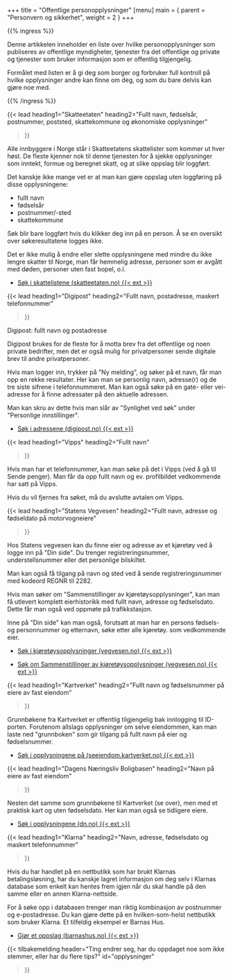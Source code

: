 +++
title = "Offentlige personopplysninger"
[menu]
main = { parent = "Personvern og sikkerhet", weight = 2 }
+++

<!-- markdownlint-disable MD033 -->

{{% ingress %}}

Denne artikkelen inneholder en liste over hvilke personopplysninger som publiseres av
offentlige myndigheter, tjenester fra det offentlige
og private og tjenester som bruker informasjon som er offentlig tilgjengelig.

Formålet med listen er å gi deg som borger og forbruker full kontroll på hvilke opplysninger
andre kan finne om deg, og som du bare delvis kan gjøre noe med.

{{% /ingress %}}

{{< lead
  heading1="Skatteetaten"
  heading2="Fullt navn, fødselsår, postnummer, poststed, skattekommune og økonomiske opplysninger"
  >}}

Alle innbyggere i Norge står i Skatteetatens skattelister som kommer ut hver høst. De
fleste kjenner nok
til denne tjenesten for å sjekke opplysninger som inntekt, formue og beregnet skatt, og at slike oppslag
blir loggført.

Det kanskje ikke mange vet er at man kan gjøre oppslag uten loggføring på disse opplysningene:

- fullt navn
- fødselsår
- postnummer/-sted
- skattekommune

Søk blir bare loggført hvis du klikker deg inn på en person. Å se en oversikt over søkeresultatene
logges ikke.

Det er ikke mulig å endre eller slette opplysningene med mindre du ikke lengre skatter til Norge,
man får hemmelig adresse, personer som er avgått med døden, personer uten fast bopel, o.l.

- [Søk i skattelistene (skatteetaten.no) {{< ext >}}
](https://www.skatteetaten.no/person/skatt/skatteoppgjor/skattelistene/)

{{< lead
  heading1="Digipost"
  heading2="Fullt navn, postadresse, maskert telefonnummer"
  >}}
  
Digipost: fullt navn og postadresse

Digipost brukes for de fleste for å motta brev fra det offentlige og noen private bedrifter, men
det er også mulig for privatpersoner sende digitale brev til andre privatpersoner.

Hvis man logger inn, trykker på "Ny melding", og søker på et navn, får man opp en rekke resultater.
Her kan man se personlig navn, adresse(r) og de tre siste sifrene i telefonnummeret. Man kan også
søke på en gate- eller vei- adresse for å finne adressater på den aktuelle adressen.

Man kan skru av dette hvis man slår av "Synlighet ved søk" under
"Personlige innstillinger".

- [Søk i adressene (digipost.no) {{< ext >}}
](https://www.digipost.no/)

{{< lead
  heading1="Vipps"
  heading2="Fullt navn"
  >}}
  
Hvis man har et telefonnummer, kan man søke på det i Vipps (ved å gå til Sende penger). Man får da
opp fullt navn og ev. profilbildet vedkommende har satt på Vipps.

Hvis du vil fjernes fra søket, må du avslutte avtalen om Vipps.

{{< lead
  heading1="Statens Vegvesen"
  heading2="Fullt navn, adresse og fødseldato på motorvogneiere"
  >}}

Hos Statens vegvesen kan du finne eier og adresse av et kjøretøy ved å logge inn på "Din side". Du
trenger registreringsnummer, understellsnummer eller det personlige bilskiltet.

Man kan også få tilgang på navn og sted ved å sende registreringsnummer med kodeord REGNR til 2282.

Hvis man søker om "Sammenstillinger av kjøretøysopplysninger",
kan man få utlevert komplett eierhistorikk med fullt navn,
adresse og fødselsdato. Dette får man også ved oppmøte på trafikkstasjon.

Inne på "Din side" kan man også, forutsatt at man har en persons fødsels- og personnummer og
etternavn, søke etter alle kjøretøy. som vedkommende eier.

- [Søk i kjøretøysopplysninger (vegvesen.no)
{{< ext >}}](https://www.vegvesen.no/kjoretoy/Kjop+og+salg/Kjøretøyopplysninger/finn-kjoretoyets-eier)

- [Søk om Sammenstillinger av kjøretøysopplysninger (vegvesen.no) {{< ext >}}
](https://www.vegvesen.no/kjoretoy/kjop-og-salg/kjoretoyopplysninger/sammenstillinger-av-kjoretoyopplysninger/)

{{< lead
  heading1="Kartverket"
  heading2="Fullt navn og fødselsnummer på eiere av fast eiendom"
  >}}
  
Grunnbøkene fra Kartverket er offentlig tilgjengelig bak innlogging til ID-porten. Forutenom
allslags opplysninger om selve eiendommen, kan man laste ned "grunnboken" som gir tilgang på fullt
navn på eier og fødselsnummer.

- [Søk i opplysningene på (seeiendom.kartverket.no) {{< ext >}}
](https://seeiendom.kartverket.no)

{{< lead
  heading1="Dagens Næringsliv Boligbasen"
  heading2="Navn på eiere av fast eiendom"
  >}}

Nesten det samme som grunnbøkene til Kartverket (se over), men med et praktisk kart og uten
fødselsdato. Her kan man også se tidligere eiere.

- [Søk i opplysningene (dn.no) {{< ext >}}](https://www.dn.no/boligpriser)

{{< lead
  heading1="Klarna"
  heading2="Navn, adresse, fødselsdato og maskert telefonnummer"
  >}}

Hvis du har handlet på en nettbutikk som har brukt Klarnas betalingsløsning, har du kanskje
lagret informasjon om deg selv i Klarnas database som enkelt kan hentes frem igjen når du
skal handle på den samme eller en annen Klarna-nettside.

For å søke opp i databasen trenger man riktig kombinasjon av postnummer og e-postadresse.
Du kan gjøre dette på en hvilken-som-helst nettbutikk som bruker Klarna. Et tilfeldig eksempel
er Barnas Hus.

- [Gjør et oppslag (barnashus.no) {{< ext >}}](https://www.barnashus.no/barneklar/yttertoy/parkdress/clover-2l-dress-purplep)

{{< tilbakemelding
header="Ting endrer seg, har du oppdaget noe som ikke stemmer, eller har du flere tips?"
id="opplysninger"
>}}
